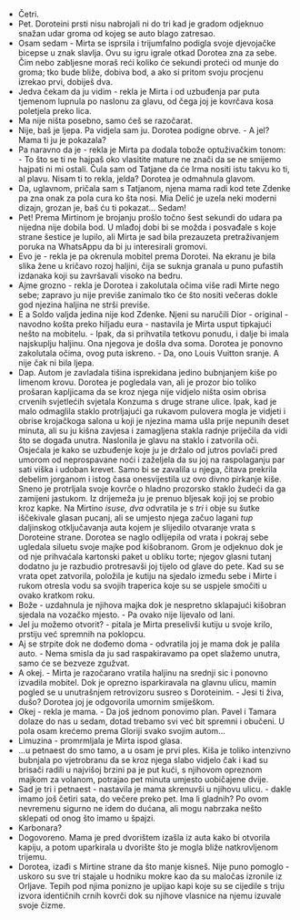 - Četri.
- Pet.
Doroteini prsti nisu nabrojali ni do tri kad je gradom odjeknuo snažan udar groma od kojeg se auto blago zatresao. 
- Osam sedam - Mirta se isprsila i trijumfalno podigla svoje djevojačke bicepse u znak slavlja. 
Ovu su igru igrale otkad Dorotea zna za sebe. Čim nebo zabljesne moraš reći koliko će sekundi proteći od munje do groma; tko bude bliže, dobiva bod, a ako si pritom svoju procjenu izrekao prvi, dobiješ dva.
- Jedva čekam da ju vidim - rekla je Mirta i od uzbuđenja par puta tjemenom lupnula po naslonu za glavu, od čega joj je kovrčava kosa poletjela preko lica.
- Ma nije ništa posebno, samo ćeš se razočarat.
- Nije, baš je ljepa. Pa vidjela sam ju.
Dorotea podigne obrve. - A jel? Mama ti ju je pokazala?
- Pa naravno da je - rekla je Mirta pa dodala tobože optuživačkim tonom: - To što se ti ne hajpaš oko vlasitite mature ne znači da se ne smijemo hajpati ni mi ostali. Čula sam od Tatjane da će Irma nositi istu takvu ko ti, al plavu. Nisam ti to rekla, jelda?
Dorotea je odmahnula glavom.
 - Da, uglavnom, pričala sam s Tatjanom, njena mama radi kod tete Zdenke pa zna onak za pola cura ko šta nosi. Mia Delić je uzela neki moderni dizajn, grozan je, baš ću ti pokazat... Sedam!
 - Pet!
Prema Mirtinom je brojanju prošlo točno šest sekundi do udara pa nijedna nije dobila bod. U mlađoj dobi bi se možda i posvađale s koje strane šestice je lupilo, ali Mirta je sad bila prezauzeta pretraživanjem poruka na WhatsAppu da bi ju interesirali gromovi.
- Evo je - rekla je pa okrenula mobitel prema Dorotei. Na ekranu je bila slika žene u kričavo rozoj haljini, čija se suknja granala u puno pufastih izdanaka koji su završavali visoko na bedru.
- Ajme grozno - rekla je Dorotea i zakolutala očima više radi Mirte nego sebe; zapravo ju nije previše zanimalo tko će što nositi večeras dokle god njezina haljina ne strši previše. 
- E a Soldo valjda jedina nije kod Zdenke. Njeni su naručili Dior - original - navodno košta preko hiljadu eura - nastavila je Mirta usput tipkajući nešto na mobitelu. - Ipak, da si prihvatila tetkovu ponudu, i dalje bi imala najskuplju haljinu. Ona njegova je došla dva soma.
Dorotea je ponovno zakolutala očima, ovog puta iskreno. - Da, ono Louis Vuitton sranje. A nije čak ni bila ljepa.
- Dap.
Autom je zavladala tišina isprekidana jedino bubnjanjem kiše po limenom krovu. Dorotea je pogledala van, ali je prozor bio toliko prošaran kapljicama da se kroz njega nije vidjelo ništa osim obrisa crvenih svjetlećih svjetala Konzuma s druge strane ulice. Ipak, kad je malo odmaglila staklo protrljajući ga rukavom pulovera mogla je vidjeti i obrise krojačkoga salona u koji je njezina mama ušla prije nepunih deset minuta, ali su ju kišna zavjesa i zamagljena stakla radnje priječila da vidi što se događa unutra. 
Naslonila je glavu na staklo i zatvorila oči. Osjećala je kako se uzbuđenje koje ju je držalo od jutros povlači pred umorom od neprospavane noći i zaželjela da su joj na raspolaganju par sati viška i udoban krevet. Samo bi se zavalila u njega, čitava prekrila debelim jorganom i istog časa onesvijestila uz ovo divno pirkanje kiše. Sneno je protrljala svoje kovrče o hladno prozorsko staklo žudeći da ga zamijeni jastukom.
Iz drijemeža ju je prenuo bljesak koji joj se probio kroz kapke. Na Mirtino *isuse, dva* odvratila je s *tri* i obje su šutke iščekivale glasan pucanj, ali se umjesto njega začuo lagani *tup* daljinskog otključavanja auta kojem je slijedilo otvaranje vrata s Doroteine strane. Dorotea se naglo odlijepila od vrata i pokraj sebe ugledala siluetu svoje majke pod kišobranom. Grom je odjeknuo dok je od nje prihvaćala kartonski paket u obliku torte; njegov glasni tutanj dodatno ju je razbudio protresavši joj tijelo od glave do pete. Kad su se vrata opet zatvorila, položila je kutiju na sjedalo između sebe i Mirte i rukom otresla vodu sa svojih traperica koje su se uspjele smočiti u ovako kratkom roku.
- Bože - uzdahnula je njihova majka dok je nespretno sklapajući kišobran sjedala na vozačko mjesto. - Pa ovako nije lijevalo od lani.
- Jel ju možemo otvorit? - pitala je Mirta preselivši kutiju u svoje krilo, prstiju već spremnih na poklopcu.
- Aj se strpite dok ne dođemo doma - odvratila joj je mama dok je palila auto. - Nema smisla da ju sad raspakiravamo pa opet slažemo unutra, samo će se bezveze zgužvat.
- A okej. - Mirta je razočarano vratila haljinu na srednji sic i ponovno izvadila mobitel.
Dok je oprezno isparkiravala na glavnu ulicu, mamin pogled se u unutrašnjem retrovizoru susreo s  Doroteinim. - Jesi ti živa, dušo?
Dorotea joj je odgovorila umornim smiješkom. 
- Okej - rekla je mama. - Da još jednom ponovimo plan. Pavel i Tamara dolaze do nas u sedam, dotad trebamo svi već bit spremni i obučeni. U pola osam krećemo prema Gloriji svako svojim autom...
- Limuzina - promrmljala je Mirta ispod glasa.
- ...u petnaest do smo tamo, a u osam je prvi ples.
Kiša je toliko intenzivno bubnjala po vjetrobranu da se kroz njega slabo vidjelo čak i kad su brisači radili u najvišoj brzini pa je put kući, s njihovom opreznom majkom za volanom, potrajao pet minuta umjesto uobičajene dvije.
- Sad je tri i petnaest - nastavila je mama skrenuvši u njihovu ulicu. - dakle imamo još četiri sata, do večere preko pet. Ima li gladnih? Po ovom nevremenu sigurno ne idem do dućana, ali mogu nabrzaka nešto sklepati od onog što imamo u špajzi.
- Karbonara?
- Dogovoreno.
 Mama je pred dvorištem izašla iz auta kako bi otvorila kapiju, a potom uparkirala u dvorište što je mogla bliže natkrovljenom trijemu.
 - Dorotea, izađi s Mirtine strane da što manje kisneš.
Nije puno pomoglo - uskoro su sve tri stajale u hodniku mokre kao da su maločas izronile iz Orljave. Tepih pod njima ponizno je upijao kapi koje su se cijedile s triju izvora identičnih crnih kovrči dok su njihove vlasnice na njemu izuvale svoje čizme. 








